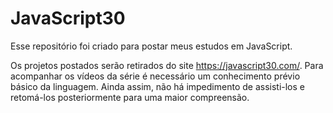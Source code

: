 # JavaScript30
Esse repositório foi criado para postar meus estudos em JavaScript.

Os projetos postados serão retirados do site https://javascript30.com/. Para acompanhar os vídeos da série é necessário um conhecimento prévio básico da linguagem. Ainda assim, não há impedimento de assisti-los e retomá-los posteriormente para uma maior compreensão.
